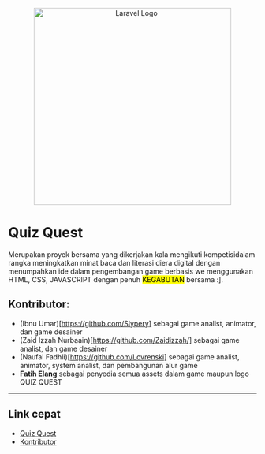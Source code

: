 <p align="center"><img src="https://github.com/Zaidizzah/QuizQuest/blob/main/assets/logo/logo-outline-hitam.png" width="400" alt="Laravel Logo"></p>

# Quiz Quest

Merupakan proyek bersama yang dikerjakan kala mengikuti kompetisidalam rangka meningkatkan minat baca dan literasi diera digital dengan menumpahkan ide dalam pengembangan game berbasis we menggunakan HTML, CSS, JAVASCRIPT dengan penuh <mark>KEGABUTAN</mark> bersama :].

## Kontributor:
- (Ibnu Umar)[https://github.com/Slypery] sebagai game analist, animator, dan game desainer
- (Zaid Izzah Nurbaain)[https://github.com/Zaidizzah/] sebagai game analist, dan game desainer
- (Naufal Fadhli)[https://github.com/Lovrenski] sebagai game analist, animator, system analist, dan pembangunan alur game
- **Fatih Elang** sebagai penyedia semua assets dalam game maupun logo QUIZ QUEST

---

## Link cepat
- [Quiz Quest](#quiz-quest)
- [Kontributor](#kontributor)
